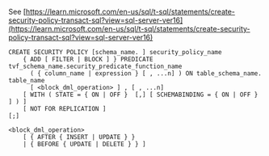 See [https://learn.microsoft.com/en-us/sql/t-sql/statements/create-security-policy-transact-sql?view=sql-server-ver16](https://learn.microsoft.com/en-us/sql/t-sql/statements/create-security-policy-transact-sql?view=sql-server-ver16)
```
CREATE SECURITY POLICY [schema_name. ] security_policy_name    
    { ADD [ FILTER | BLOCK ] } PREDICATE tvf_schema_name.security_predicate_function_name   
      ( { column_name | expression } [ , ...n] ) ON table_schema_name. table_name    
      [ <block_dml_operation> ] , [ , ...n] 
    [ WITH ( STATE = { ON | OFF }  [,] [ SCHEMABINDING = { ON | OFF } ] ) ]  
    [ NOT FOR REPLICATION ] 
[;]  
  
<block_dml_operation>  
    [ { AFTER { INSERT | UPDATE } }   
    | { BEFORE { UPDATE | DELETE } } ]
```
